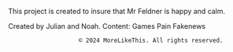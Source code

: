 This project is created to insure that Mr Feldner is happy and calm.

Created by Julian and Noah.
Content:
        Games
        Pain
        Fakenews


                        © 2024 MoreLikeThis. All rights reserved.